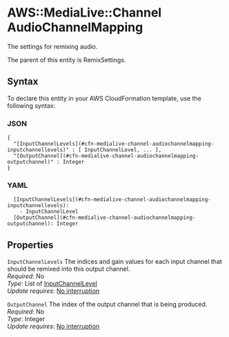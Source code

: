 # AWS::MediaLive::Channel AudioChannelMapping<a name="aws-properties-medialive-channel-audiochannelmapping"></a>

The settings for remixing audio\.

The parent of this entity is RemixSettings\.

## Syntax<a name="aws-properties-medialive-channel-audiochannelmapping-syntax"></a>

To declare this entity in your AWS CloudFormation template, use the following syntax:

### JSON<a name="aws-properties-medialive-channel-audiochannelmapping-syntax.json"></a>

```
{
  "[InputChannelLevels](#cfn-medialive-channel-audiochannelmapping-inputchannellevels)" : [ InputChannelLevel, ... ],
  "[OutputChannel](#cfn-medialive-channel-audiochannelmapping-outputchannel)" : Integer
}
```

### YAML<a name="aws-properties-medialive-channel-audiochannelmapping-syntax.yaml"></a>

```
  [InputChannelLevels](#cfn-medialive-channel-audiochannelmapping-inputchannellevels):
    - InputChannelLevel
  [OutputChannel](#cfn-medialive-channel-audiochannelmapping-outputchannel): Integer
```

## Properties<a name="aws-properties-medialive-channel-audiochannelmapping-properties"></a>

`InputChannelLevels` <a name="cfn-medialive-channel-audiochannelmapping-inputchannellevels"></a>
The indices and gain values for each input channel that should be remixed into this output channel\.  
_Required_: No  
_Type_: List of [InputChannelLevel](aws-properties-medialive-channel-inputchannellevel.md)  
_Update requires_: [No interruption](https://docs.aws.amazon.com/AWSCloudFormation/latest/UserGuide/using-cfn-updating-stacks-update-behaviors.html#update-no-interrupt)

`OutputChannel` <a name="cfn-medialive-channel-audiochannelmapping-outputchannel"></a>
The index of the output channel that is being produced\.  
_Required_: No  
_Type_: Integer  
_Update requires_: [No interruption](https://docs.aws.amazon.com/AWSCloudFormation/latest/UserGuide/using-cfn-updating-stacks-update-behaviors.html#update-no-interrupt)
